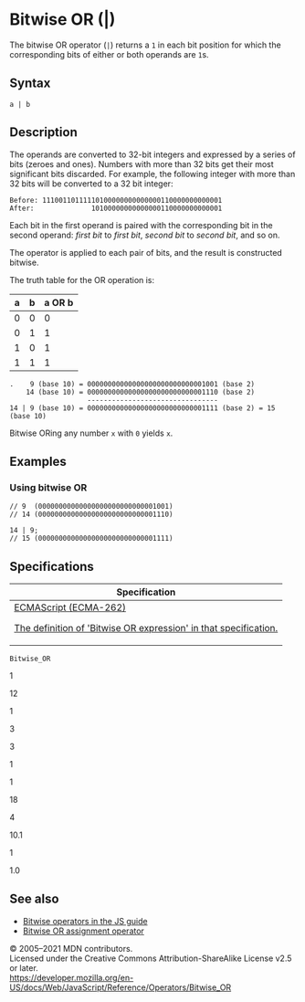 # Bitwise OR (|)

The bitwise OR operator (`|`) returns a `1` in each bit position for which the corresponding bits of either or both operands are `1`s.

## Syntax

    a | b

## Description

The operands are converted to 32-bit integers and expressed by a series of bits (zeroes and ones). Numbers with more than 32 bits get their most significant bits discarded. For example, the following integer with more than 32 bits will be converted to a 32 bit integer:

    Before: 11100110111110100000000000000110000000000001
    After:              10100000000000000110000000000001

Each bit in the first operand is paired with the corresponding bit in the second operand: _first bit_ to _first bit_, _second bit_ to _second bit_, and so on.

The operator is applied to each pair of bits, and the result is constructed bitwise.

The truth table for the OR operation is:

<table><thead><tr class="header"><th>a</th><th>b</th><th>a OR b</th></tr></thead><tbody><tr class="odd"><td>0</td><td>0</td><td>0</td></tr><tr class="even"><td>0</td><td>1</td><td>1</td></tr><tr class="odd"><td>1</td><td>0</td><td>1</td></tr><tr class="even"><td>1</td><td>1</td><td>1</td></tr></tbody></table>

    .    9 (base 10) = 00000000000000000000000000001001 (base 2)
        14 (base 10) = 00000000000000000000000000001110 (base 2)
                       --------------------------------
    14 | 9 (base 10) = 00000000000000000000000000001111 (base 2) = 15 (base 10)

Bitwise ORing any number `x` with `0` yields `x`.

## Examples

### Using bitwise OR

    // 9  (00000000000000000000000000001001)
    // 14 (00000000000000000000000000001110)

    14 | 9;
    // 15 (00000000000000000000000000001111)

## Specifications

<table><thead><tr class="header"><th>Specification</th></tr></thead><tbody><tr class="odd"><td><a href="https://tc39.es/ecma262/#prod-BitwiseORExpression">ECMAScript (ECMA-262) 
<br/>


<span class="small">The definition of 'Bitwise OR expression' in that specification.</span></a></td></tr></tbody></table>

`Bitwise_OR`

1

12

1

3

3

1

1

18

4

10.1

1

1.0

## See also

-   [Bitwise operators in the JS guide](https://developer.mozilla.org/en-US/docs/Web/JavaScript/Guide/Expressions_and_Operators#bitwise)
-   [Bitwise OR assignment operator](bitwise_or_assignment)

© 2005–2021 MDN contributors.  
Licensed under the Creative Commons Attribution-ShareAlike License v2.5 or later.  
<a href="https://developer.mozilla.org/en-US/docs/Web/JavaScript/Reference/Operators/Bitwise_OR" class="_attribution-link">https://developer.mozilla.org/en-US/docs/Web/JavaScript/Reference/Operators/Bitwise_OR</a>
